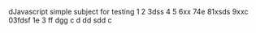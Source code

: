 dJavascript simple subject for testing
1
2
3dss
4
5
6xx
74e
81xsds
9xxc
03fdsf
1e
3
ff
dgg
c
d
dd
sdd
c
